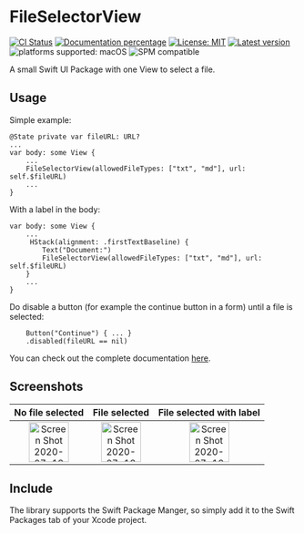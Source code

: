 # FileSelectorView

[![CI Status](https://github.com/Nef10/FileSelectorView/workflows/CI/badge.svg?event=push)](https://github.com/Nef10/FileSelectorView/actions?query=workflow%3A%22CI%22) [![Documentation percentage](https://nef10.github.io/FileSelectorView/badge.svg)](https://nef10.github.io/FileSelectorView/) [![License: MIT](https://img.shields.io/github/license/Nef10/FileSelectorView)](https://github.com/Nef10/FileSelectorView/blob/main/LICENSE) [![Latest version](https://img.shields.io/github/v/release/Nef10/FileSelectorView?label=SemVer&sort=semver)](https://github.com/Nef10/FileSelectorView/releases) ![platforms supported: macOS](https://img.shields.io/badge/platform-macOS-blue) ![SPM compatible](https://img.shields.io/badge/SPM-compatible-blue)

A small Swift UI Package with one View to select a file.

## Usage

Simple example:

```
@State private var fileURL: URL?
...
var body: some View {
    ...
    FileSelectorView(allowedFileTypes: ["txt", "md"], url: self.$fileURL)
    ...
}
```

With a label in the body:

```
var body: some View {
    ...
     HStack(alignment: .firstTextBaseline) {
        Text("Document:")
        FileSelectorView(allowedFileTypes: ["txt", "md"], url: self.$fileURL)
    }
    ...
}
```

Do disable a button (for example the continue button in a form) until a file is selected:
```
    Button("Continue") { ... }
    .disabled(fileURL == nil)
```

You can check out the complete documentation [here](https://nef10.github.io/FileSelectorView/).

## Screenshots

| No file selected | File selected | File selected with label |
|      :---:       |     :---:     |            :---:         |
| <img height="70" alt="Screen Shot 2020-07-13 at 18 58 30" src="https://user-images.githubusercontent.com/4551135/87371866-1d16d780-c53b-11ea-880a-a327ce5a8b34.png"> | <img height="70" alt="Screen Shot 2020-07-13 at 18 59 38" src="https://user-images.githubusercontent.com/4551135/87371872-1e480480-c53b-11ea-9ffe-1261b62a592a.png"> | <img height="70" alt="Screen Shot 2020-07-13 at 18 59 45" src="https://user-images.githubusercontent.com/4551135/87371874-1e480480-c53b-11ea-97cc-9d42bb36b8ea.png"> |

## Include

The library supports the Swift Package Manger, so simply add it to the Swift Packages tab of your Xcode project.
